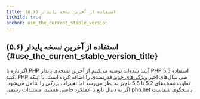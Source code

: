 ```yaml
---
title: استفاده از آخرین نسخه پایدار (۵.۶)
isChild: true
anchor: use_the_current_stable_version
---
```


## استفاده از آخرین نسخه پایدار (۵.۶) {#use_the_current_stable_version_title}

اگر تازه با PHP آشنا شده‌اید توصیه می‌کنیم از آخرین نسخه‌ی پایدار [PHP 5.5][php-release] استفاده کنید. PHP طی سال‌های اخیر [ویژگی‌های جدید](#language_highlights) قدرتمندی را اضافه کرده است. با اینکه تفاوت نسخه‌های 5.2 تا 5.6 ناچیز به نظر می‌رسد اما تغییرات _بزرگی_ را شامل می‌شود. اگر به دنبال تابع یا عملکرد خاصی هستید، مستندات رسمی [php.net][php-docs] پاسخگوی شماست.

[php-release]: http://www.php.net/downloads.php
[php-docs]: http://www.php.net/manual/en/
